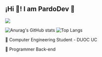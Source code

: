 ## ¡Hi 👋! I am PardoDev 👾

![](https://komarev.com/ghpvc/?username=PardoDev78&color=blueviolet&style=for-the-badge)



![Anurag's GitHub stats](https://github-readme-stats.vercel.app/api?username=PardoDev78&show_icons=true&theme=highcontrast) 
![Top Langs](https://github-readme-stats.vercel.app/api/top-langs/?username=PardoDev78&theme=highcontrast) 

🔵 Computer Engineering Student - DUOC UC

🔵 Programmer Back-end
